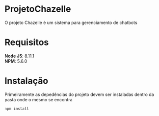 # ProjetoChazelle

O projeto Chazelle é um sistema para gerenciamento de chatbots

# Requisitos

**Node JS**: 8.11.1  
**NPM**: 5.6.0  

# Instalação

Primeiramente as depedências do projeto devem ser instaladas dentro da pasta onde o mesmo se encontra

```
npm install
```



